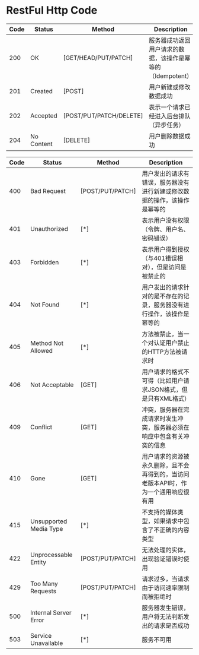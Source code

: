 # RestFul Http Code

Code | Status | Method | Description
--- | --- | --- | ---
200 | OK | [GET/HEAD/PUT/PATCH] | 服务器成功返回用户请求的数据，该操作是幂等的（Idempotent）
201 | Created | [POST] | 用户新建或修改数据成功
202 | Accepted | [POST/PUT/PATCH/DELETE] | 表示一个请求已经进入后台排队（异步任务）
204 | No Content | [DELETE] | 用户删除数据成功


Code | Status | Method | Description
--- | --- | --- | ---
400 | Bad Request | [POST/PUT/PATCH] | 用户发出的请求有错误，服务器没有进行新建或修改数据的操作，该操作是幂等的
401 | Unauthorized | [*] | 表示用户没有权限（令牌、用户名、密码错误）
403 | Forbidden | [*] | 表示用户得到授权（与401错误相对），但是访问是被禁止的
404 | Not Found | [*] | 用户发出的请求针对的是不存在的记录，服务器没有进行操作，该操作是幂等的
405 | Method Not Allowed | [*] | 方法被禁止，当一个对认证用户禁止的HTTP方法被请求时
406 | Not Acceptable | [GET] | 用户请求的格式不可得（比如用户请求JSON格式，但是只有XML格式）
409 | Conflict | [GET] | 冲突，服务器在完成请求时发生冲突，服务器必须在响应中包含有关冲突的信息
410 | Gone | [GET] | 用户请求的资源被永久删除，且不会再得到的，当访问老版本API时，作为一个通用响应很有用
415 | Unsupported Media Type | [*] | 不支持的媒体类型，如果请求中包含了不正确的内容类型
422 | Unprocessable Entity | [POST/PUT/PATCH] | 无法处理的实体，出现验证错误时使用
429 | Too Many Requests | [POST/PUT/PATCH] | 请求过多，当请求由于访问速率限制而被拒绝时
500 | Internal Server Error | [*] | 服务器发生错误，用户将无法判断发出的请求是否成功
503 | Service Unavailable | [*] | 服务不可用
